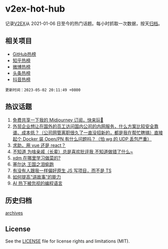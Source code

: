 # v2ex-hot-hub

 记录[V2EX](https://www.v2ex.com/)从 2021-01-06 日至今的热门话题。每小时抓取一次数据，按天[归档](archives)。
 
 ## 相关项目

- [GitHub热榜](https://github.com/snaildev/github-hot-hub)
- [知乎热榜](https://github.com/snaildev/zhihu-hot-hub)
- [微博热榜](https://github.com/snaildev/weibo-hot-hub)
- [头条热榜](https://github.com/snaildev/toutiao-hot-hub)
- [抖音热榜](https://github.com/snaildev/douyin-hot-hub)


 `更新时间：2023-05-02 20:11:49 +0800`

## 热议话题

1. [免费共享一下我的 Midjourney 订阅，快来玩🤣](https://www.v2ex.com/t/936818)
1. [外贸企业想让在国外的员工访问国内公司的内网服务，什么方案比较安全靠谱、成本低？（公司网管离职很久了一直没招新的，都是我在帮忙瞎搞）直接起个 Docker 装 Open\/PN 有什么问题吗？（怕 wg 的 UDP 丢包严重）](https://www.v2ex.com/t/936787)
1. [求助，用 vue 还是 react？](https://www.v2ex.com/t/936789)
1. [不知道 为啥亲戚（长辈）总是喜欢批评我 不知道做错了什么~](https://www.v2ex.com/t/936843)
1. [xdm 在哪里学习做菜的?](https://www.v2ex.com/t/936758)
1. [塞尔达 王国之泪偷跑](https://www.v2ex.com/t/936821)
1. [有没有人跟我一样偏好原生 JS 写项目，而不是 TS](https://www.v2ex.com/t/936772)
1. [如何提高“讲故事”的能力](https://www.v2ex.com/t/936810)
1. [AI 热下被忽视的编程语言](https://www.v2ex.com/t/936806)

## 历史归档

[archives](archives)

## License

See the [LICENSE](LICENSE) file for license rights and limitations (MIT).

